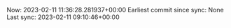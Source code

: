 Now: 2023-02-11 11:36:28.281937+00:00 Earliest commit since sync: None Last sync: 2023-02-11 09:10:46+00:00
